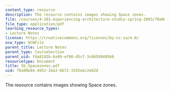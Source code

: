 ```yaml
---
content_type: resource
description: The resource contains images showing Space zones.
file: /courses/4-101-experiencing-architecture-studio-spring-2003/70a00e8449522ba38b723355ebc2e02d_5b_Spacezones.pdf
file_type: application/pdf
learning_resource_types:
- Lecture Notes
license: https://creativecommons.org/licenses/by-nc-sa/4.0/
ocw_type: OCWFile
parent_title: Lecture Notes
parent_type: CourseSection
parent_uid: fda8192b-6a99-ef00-d5cf-3c66599495b8
resourcetype: Document
title: 5b_Spacezones.pdf
uid: 70a00e84-4952-2ba3-8b72-3355ebc2e02d
---
```

The resource contains images showing Space zones.